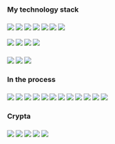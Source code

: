 ### My technology stack
### <img src="https://img.shields.io/badge/HTML5-000000?style=for-the-badge&logo=HTML5&logoColor=E34F26"/> <img src="https://img.shields.io/badge/CSS3-000000?style=for-the-badge&logo=CSS3&logoColor=1572B6"/> <img src="https://img.shields.io/badge/JavaScript-000000?style=for-the-badge&logo=JavaScript&logoColor=F7DF1E"/> <img src="https://img.shields.io/badge/Sass-000000?style=for-the-badge&logo=Sass&logoColor=CC6699"/> <img src="https://img.shields.io/badge/gulp-000000?style=for-the-badge&logo=gulp&logoColor=CF4647"/> <img src="https://img.shields.io/badge/npm-000000?style=for-the-badge&logo=npm&logoColor=CB3837"/> <img src="https://img.shields.io/badge/Figma-000000?style=for-the-badge&logo=Figma&logoColor=F24E1E"/>
<img src="https://img.shields.io/badge/BEM-000000?style=for-the-badge&logo=BEM&logoColor=ffffff"/> <img src="https://img.shields.io/badge/Cross Browser-000000?style=for-the-badge&logo=&logoColor=4285F4"/> <img src="https://img.shields.io/badge/Pixel Perfect-000000?style=for-the-badge&logo=&logoColor=0096FA"/> <img src="https://img.shields.io/badge/Responsive Web Design-000000?style=for-the-badge&logo=&logoColor=0096FA"/>

### [<img src="https://img.shields.io/badge/Portfolio-000000?style=for-the-badge&logo=Files&logoColor=4285F4"/>](https://vikarchukk.github.io/portfolio/public/) [<img src="https://img.shields.io/badge/Telegram-000000?style=for-the-badge&logo=Telegram&logoColor=26A5E4"/>](https://t.me/vikarchuk_ua) [<img src="https://img.shields.io/badge/Instagram-000000?style=for-the-badge&logo=Instagram&logoColor=E4405F"/>](https://www.instagram.com/serhii_ua1/)

### In the process 
### <img src="https://img.shields.io/badge/Tailwind-000000?style=for-the-badge&logo=Tailwind CSS&logoColor=06B6D4"/> <img src="https://img.shields.io/badge/Bootstrap-000000?style=for-the-badge&logo=Bootstrap&logoColor=7952B3"/> <img src="https://img.shields.io/badge/WordPress-000000?style=for-the-badge&logo=WordPress&logoColor=21759B"/> <img src="https://img.shields.io/badge/TypeScript-000000?style=for-the-badge&logo=TypeScript&logoColor=3178C6"/> <img src="https://img.shields.io/badge/Webpack-000000?style=for-the-badge&logo=Webpack&logoColor=8DD6F9"/> <img src="https://img.shields.io/badge/React-000000?style=for-the-badge&logo=React&logoColor=61DAFB"/> <img src="https://img.shields.io/badge/Redux-000000?style=for-the-badge&logo=Redux&logoColor=764ABC"/> <img src="https://img.shields.io/badge/React Native-000000?style=for-the-badge&logo=React Table&logoColor=FF4154"/> <img src="https://img.shields.io/badge/Node.js-000000?style=for-the-badge&logo=Node.js&logoColor=339933"/> <img src="https://img.shields.io/badge/Adobe Photoshop-000000?style=for-the-badge&logo=Adobe Photoshop&logoColor=31A8FF"/> <img src="https://img.shields.io/badge/Jest-000000?style=for-the-badge&logo=Jest&logoColor=C21325"/> <img src="https://img.shields.io/badge/Fiverr-000000?style=for-the-badge&logo=Fiverr&logoColor=1DBF73"/>

### Crypta
### <img src="https://img.shields.io/badge/Bitcoin-000000?style=for-the-badge&logo=Bitcoin&logoColor=F7931A"/> <img src="https://img.shields.io/badge/Stepn-000000?style=for-the-badge&logo=Spinnaker&logoColor=139BB4"/> <img src="https://img.shields.io/badge/BinanceTR-000000?style=for-the-badge&logo=Binance&logoColor=F0B90B"/> <img src="https://img.shields.io/badge/NodeCR-000000?style=for-the-badge&logo=Node-RED&logoColor=8F0000"/> <img src="https://img.shields.io/badge/NFT-000000?style=for-the-badge&logo=NFC&logoColor=002E5F"/>

